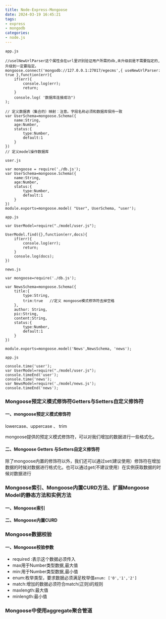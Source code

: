 ```yaml
---
title: Node-Express-Mongoose
date: 2024-03-19 16:45:21
tags:
- express
- mongodb
categories:
- node.js
---
```


`app.js`

```
//uselNewUrlParser这个属性会在url里识别验证用户所需的db,未升级前是不需要指定的,升级到一定要指定。
mongoose.connect('mongodb://127.0.0.1:27017/egecms',{ useNewUrlParser: true },function(err){
    if(err){
        console.log(err);
        return;
    }
    console.log( '数据库连接成功")
);
```

```
// 定义数据表（集合的）映射︰注意。字段名称必须和数据库保持一致
var UserSchema=mongoose.Schema({
    name:String,
    age:Number,
    status:{
        type:Number,
        default:1
    }
})
// 定义model操作数据库
```

`user.js`

```
var mongoose = require('./db.js');
var UserSchema=mongoose.Schema({
    name:String,
    age:Number,
    status:{
        type:Number,
        default:1
    }
})
module.exports=mongoose.model( "User", UserSchema, "user');
```

`app.js`

```
var UserModel=require("./model/user.js");

UserModel.find({},function(err,docs){
    if(err){
        console.log(err);
        return;
    }
    console.log(docs);
})
```

`news.js`

```
var mongoose=require('./db.js');

var NewsSchema=mongoose.Schema({
    title:{
        type:String,
        trim:true	//定义 mongoose模式修饰符去掉空格
    },
    author: String,
    pic:String,
    content:String,
    status:{
        type:Number,
        default:1
    }
})

module.exports=mongoose.model('News',NewsSchema, 'news');
```

`app.js`

```
console.time('user');
var UserModel=require("./model/user.js");
console.timeEnd('user');
console.time('news');
var NewsModel=require('./model/news.js');
console.timeEnd('news');
```

### Mongoose预定义模式修饰符Getters与Setters自定义修饰符

#### 一、mongoose预定义模式修饰符

lowercase、uppercase 、 trim

mongoose提供的预定义模式修饰符，可以对我们增加的数据进行一些格式化。

#### 二、Mongoose Getters 与Setters自定义修饰符

除了mongoose内置的修饰符以外，我们还可以通过set(建议使用）修饰符在增加数据的时候对数据进行格式化。也可以通过get(不建议使用）在实例获取数据的时候对数据进行

### Mongoose索引、Mongoose内置CURD方法、扩展Mongoose Model的静态方法和实例方法

#### 一、Mongoose索引

#### 二、Mongoose内置CURD

### Mongoose数据校验

#### 一、Mongoose校验参数

- required :表示这个数据必须传入
- max用于Number类型数据,最大值
- min:用于Number类型数据,最小值
- enum:枚举类型，要求数据必须满足枚举值`enum: ['0','1','2']`
- match:增加的数据必须符合match(正则)的规则
- maxlength:最大值
- minlength:最小值

### Mongoose中使用aggregate聚合管道
